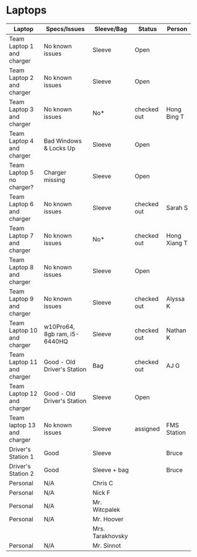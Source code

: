 # Laptops

| Laptop                    | Specs/Issues                  | Sleeve/Bag     | Status | Person | 
|---|---|---|---|---|
| Team Laptop 1 and charger | No known issues               | Sleeve    | Open        |                 | 
| Team Laptop 2 and charger | No known issues               | Sleeve    | Open        |                 | 
| Team Laptop 3 and charger | No known issues               | No*       | checked out | Hong Bing T     |
| Team Laptop 4 and charger | Bad Windows & Locks Up        | Sleeve    | Open        |                 | 
| Team Laptop 5 no charger? | Charger missing               | Sleeve    | Open        |                 |
| Team Laptop 6 and charger | No known issues               | Sleeve    | checked out | Sarah S         | 
| Team Laptop 7 and charger | No known issues               | No*       | checked out | Hong Xiang T    | 
| Team Laptop 8 and charger | No known issues               | Sleeve    | Open        |                 | 
| Team Laptop 9 and charger | No known issues               | Sleeve    | checked out | Alyssa K        | 
| Team Laptop 10 and charger| w10Pro64, 8gb ram, i5-6440HQ  | Sleeve    | checked out | Nathan K        | 
| Team Laptop 11 and charger| Good - Old Driver's Station   | Bag       | checked out | AJ G            | 
| Team Laptop 12 and charger| Good - Old Driver's Station   | Sleeve    | Open        |                 | 
| Team laptop 13 and charger| No known issues               | Sleeve    | assigned    | FMS Station     | 
| Driver's Station 1        | Good                          | Sleeve    |             | Bruce           |
| Driver's Station 2        | Good                          | Sleeve + bag |          | Bruce           |
| Personal | N/A | Chris C |
| Personal | N/A | Nick F |
| Personal | N/A | Mr. Witcpalek |
| Personal | N/A | Mr. Hoover | 
|  |   | Mrs. Tarakhovsky | 
| Personal | N/A | Mr. Sinnot | 